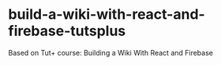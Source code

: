 # build-a-wiki-with-react-and-firebase-tutsplus

Based on Tut+ course: Building a Wiki With React and Firebase
